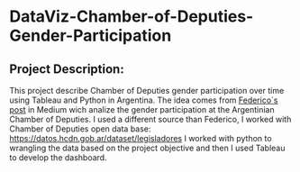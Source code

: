 # DataViz-Chamber-of-Deputies-Gender-Participation
## Project Description:
This project describe Chamber of Deputies gender participation over time using Tableau and Python in Argentina. 
The idea comes from [Federico´s post](https://medium.com/@fedefluxa/diputados-g%C3%A9nero-y-python-un-an%C3%A1lisis-interesante-b71c646ddbed) in Medium wich analize the gender participation at the Argentinian Chamber of Deputies.
I used a different source than Federico, I worked with Chamber of Deputies open data base: https://datos.hcdn.gob.ar/dataset/legisladores
I worked with python to wrangling the data based on the project objective and then I used Tableau to develop the dashboard.
